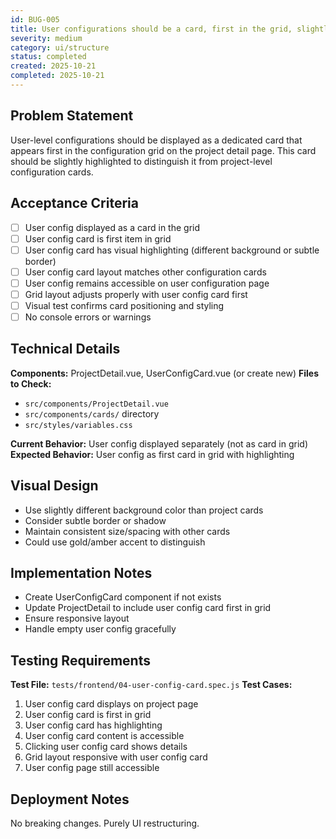 ```yaml
---
id: BUG-005
title: User configurations should be a card, first in the grid, slightly highlighted
severity: medium
category: ui/structure
status: completed
created: 2025-10-21
completed: 2025-10-21
---
```


## Problem Statement
User-level configurations should be displayed as a dedicated card that appears first in the configuration grid on the project detail page. This card should be slightly highlighted to distinguish it from project-level configuration cards.

## Acceptance Criteria
- [ ] User config displayed as a card in the grid
- [ ] User config card is first item in grid
- [ ] User config card has visual highlighting (different background or subtle border)
- [ ] User config card layout matches other configuration cards
- [ ] User config remains accessible on user configuration page
- [ ] Grid layout adjusts properly with user config card first
- [ ] Visual test confirms card positioning and styling
- [ ] No console errors or warnings

## Technical Details
**Components:** ProjectDetail.vue, UserConfigCard.vue (or create new)
**Files to Check:**
- `src/components/ProjectDetail.vue`
- `src/components/cards/` directory
- `src/styles/variables.css`

**Current Behavior:** User config displayed separately (not as card in grid)
**Expected Behavior:** User config as first card in grid with highlighting

## Visual Design
- Use slightly different background color than project cards
- Consider subtle border or shadow
- Maintain consistent size/spacing with other cards
- Could use gold/amber accent to distinguish

## Implementation Notes
- Create UserConfigCard component if not exists
- Update ProjectDetail to include user config card first in grid
- Ensure responsive layout
- Handle empty user config gracefully

## Testing Requirements
**Test File:** `tests/frontend/04-user-config-card.spec.js`
**Test Cases:**
1. User config card displays on project page
2. User config card is first in grid
3. User config card has highlighting
4. User config card content is accessible
5. Clicking user config card shows details
6. Grid layout responsive with user config card
7. User config page still accessible

## Deployment Notes
No breaking changes. Purely UI restructuring.
